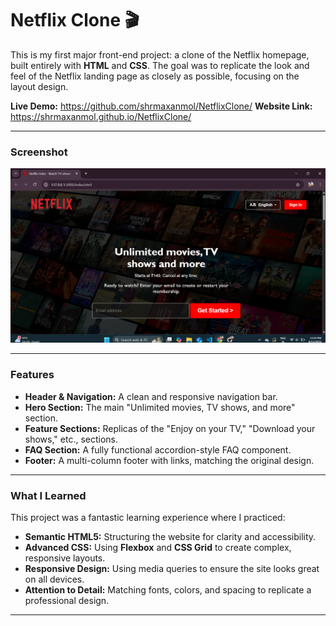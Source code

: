 # Netflix Clone 🎬

This is my first major front-end project: a clone of the Netflix homepage, built entirely with **HTML** and **CSS**.
The goal was to replicate the look and feel of the Netflix landing page as closely as possible,
focusing on the layout design.

**Live Demo:** https://github.com/shrmaxanmol/NetflixClone/
**Website Link:** https://shrmaxanmol.github.io/NetflixClone/

---

### Screenshot

![Netflix Clone Screenshot](./screenshot.png)

---

### Features

* **Header & Navigation:** A clean and responsive navigation bar.
* **Hero Section:** The main "Unlimited movies, TV shows, and more" section.
* **Feature Sections:** Replicas of the "Enjoy on your TV," "Download your shows," etc., sections.
* **FAQ Section:** A fully functional accordion-style FAQ component.
* **Footer:** A multi-column footer with links, matching the original design.

---

### What I Learned

This project was a fantastic learning experience where I practiced:

* **Semantic HTML5:** Structuring the website for clarity and accessibility.
* **Advanced CSS:** Using **Flexbox** and **CSS Grid** to create complex, responsive layouts.
* **Responsive Design:** Using media queries to ensure the site looks great on all devices.
* **Attention to Detail:** Matching fonts, colors, and spacing to replicate a professional design.

---
